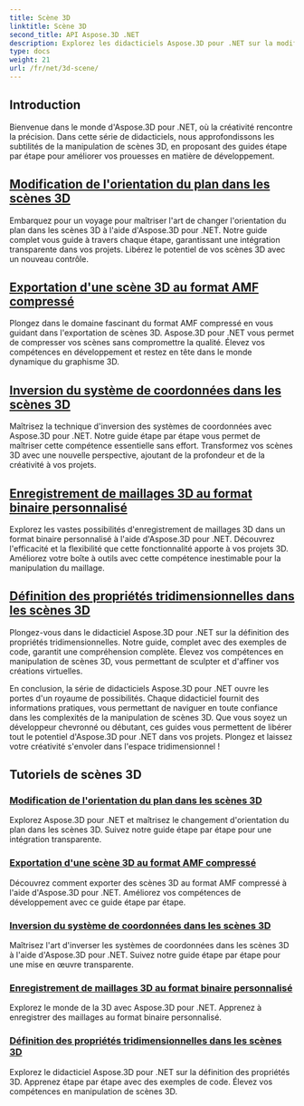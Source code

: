 ```yaml
---
title: Scène 3D
linktitle: Scène 3D
second_title: API Aspose.3D .NET
description: Explorez les didacticiels Aspose.3D pour .NET sur la modification de l'orientation du plan, l'exportation de scènes au format AMF compressé, l'inversion des systèmes de coordonnées et bien plus encore.
type: docs
weight: 21
url: /fr/net/3d-scene/
---
```

## Introduction

Bienvenue dans le monde d'Aspose.3D pour .NET, où la créativité rencontre la précision. Dans cette série de didacticiels, nous approfondissons les subtilités de la manipulation de scènes 3D, en proposant des guides étape par étape pour améliorer vos prouesses en matière de développement.

## [Modification de l'orientation du plan dans les scènes 3D](./change-plane-orientation/)

Embarquez pour un voyage pour maîtriser l'art de changer l'orientation du plan dans les scènes 3D à l'aide d'Aspose.3D pour .NET. Notre guide complet vous guide à travers chaque étape, garantissant une intégration transparente dans vos projets. Libérez le potentiel de vos scènes 3D avec un nouveau contrôle.

## [Exportation d'une scène 3D au format AMF compressé](./export-scene-compressed-amf/)

Plongez dans le domaine fascinant du format AMF compressé en vous guidant dans l'exportation de scènes 3D. Aspose.3D pour .NET vous permet de compresser vos scènes sans compromettre la qualité. Élevez vos compétences en développement et restez en tête dans le monde dynamique du graphisme 3D.

## [Inversion du système de coordonnées dans les scènes 3D](./flip-coordinate-system/)

Maîtrisez la technique d'inversion des systèmes de coordonnées avec Aspose.3D pour .NET. Notre guide étape par étape vous permet de maîtriser cette compétence essentielle sans effort. Transformez vos scènes 3D avec une nouvelle perspective, ajoutant de la profondeur et de la créativité à vos projets.

## [Enregistrement de maillages 3D au format binaire personnalisé](./save-3d-meshes-binary-format/)

Explorez les vastes possibilités d'enregistrement de maillages 3D dans un format binaire personnalisé à l'aide d'Aspose.3D pour .NET. Découvrez l'efficacité et la flexibilité que cette fonctionnalité apporte à vos projets 3D. Améliorez votre boîte à outils avec cette compétence inestimable pour la manipulation du maillage.

## [Définition des propriétés tridimensionnelles dans les scènes 3D](./set-3d-properties/)

Plongez-vous dans le didacticiel Aspose.3D pour .NET sur la définition des propriétés tridimensionnelles. Notre guide, complet avec des exemples de code, garantit une compréhension complète. Élevez vos compétences en manipulation de scènes 3D, vous permettant de sculpter et d'affiner vos créations virtuelles.

En conclusion, la série de didacticiels Aspose.3D pour .NET ouvre les portes d'un royaume de possibilités. Chaque didacticiel fournit des informations pratiques, vous permettant de naviguer en toute confiance dans les complexités de la manipulation de scènes 3D. Que vous soyez un développeur chevronné ou débutant, ces guides vous permettent de libérer tout le potentiel d'Aspose.3D pour .NET dans vos projets. Plongez et laissez votre créativité s'envoler dans l'espace tridimensionnel !
## Tutoriels de scènes 3D
### [Modification de l'orientation du plan dans les scènes 3D](./change-plane-orientation/)
Explorez Aspose.3D pour .NET et maîtrisez le changement d'orientation du plan dans les scènes 3D. Suivez notre guide étape par étape pour une intégration transparente.
### [Exportation d'une scène 3D au format AMF compressé](./export-scene-compressed-amf/)
Découvrez comment exporter des scènes 3D au format AMF compressé à l'aide d'Aspose.3D pour .NET. Améliorez vos compétences de développement avec ce guide étape par étape.
### [Inversion du système de coordonnées dans les scènes 3D](./flip-coordinate-system/)
Maîtrisez l'art d'inverser les systèmes de coordonnées dans les scènes 3D à l'aide d'Aspose.3D pour .NET. Suivez notre guide étape par étape pour une mise en œuvre transparente.
### [Enregistrement de maillages 3D au format binaire personnalisé](./save-3d-meshes-binary-format/)
Explorez le monde de la 3D avec Aspose.3D pour .NET. Apprenez à enregistrer des maillages au format binaire personnalisé.
### [Définition des propriétés tridimensionnelles dans les scènes 3D](./set-3d-properties/)
Explorez le didacticiel Aspose.3D pour .NET sur la définition des propriétés 3D. Apprenez étape par étape avec des exemples de code. Élevez vos compétences en manipulation de scènes 3D.